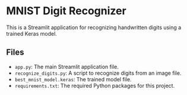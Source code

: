 # MNIST Digit Recognizer

This is a Streamlit application for recognizing handwritten digits using a trained Keras model.

## Files

- `app.py`: The main Streamlit application file.
- `recognize_digits.py`: A script to recognize digits from an image file.
- `best_mnist_model.keras`: The trained model file.
- `requirements.txt`: The required Python packages for this project.
